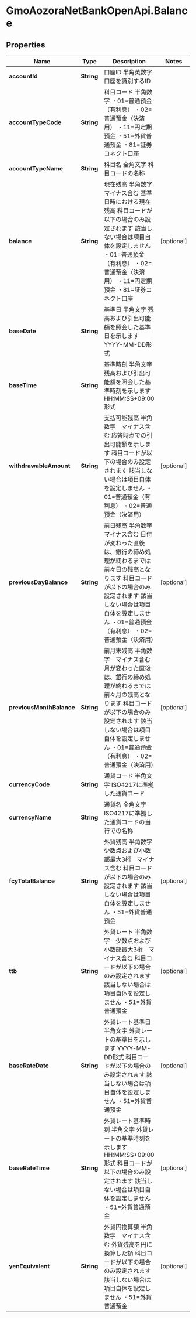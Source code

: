 # GmoAozoraNetBankOpenApi.Balance

## Properties
Name | Type | Description | Notes
------------ | ------------- | ------------- | -------------
**accountId** | **String** | 口座ID 半角英数字 口座を識別するID  | 
**accountTypeCode** | **String** | 科目コード 半角数字 ・01&#x3D;普通預金（有利息） ・02&#x3D;普通預金（決済用） ・11&#x3D;円定期預金 ・51&#x3D;外貨普通預金 ・81&#x3D;証券コネクト口座  | 
**accountTypeName** | **String** | 科目名 全角文字 科目コードの名称  | 
**balance** | **String** | 現在残高 半角数字　マイナス含む 基準日時における現在残高 科目コードが以下の場合のみ設定されます 該当しない場合は項目自体を設定しません ・01&#x3D;普通預金（有利息） ・02&#x3D;普通預金（決済用） ・11&#x3D;円定期預金 ・81&#x3D;証券コネクト口座  | [optional] 
**baseDate** | **String** | 基準日 半角文字 残高および引出可能額を照会した基準日を示します YYYY-MM-DD形式  | 
**baseTime** | **String** | 基準時刻 半角文字 残高および引出可能額を照会した基準時刻を示します HH:MM:SS+09:00形式  | 
**withdrawableAmount** | **String** | 支払可能残高 半角数字　マイナス含む 応答時点での引出可能額を示します 科目コードが以下の場合のみ設定されます 該当しない場合は項目自体を設定しません ・01&#x3D;普通預金（有利息） ・02&#x3D;普通預金（決済用）  | [optional] 
**previousDayBalance** | **String** | 前日残高 半角数字　マイナス含む 日付が変わった直後は、銀行の締め処理が終わるまでは前々日の残高となります 科目コードが以下の場合のみ設定されます 該当しない場合は項目自体を設定しません ・01&#x3D;普通預金（有利息） ・02&#x3D;普通預金（決済用）  | [optional] 
**previousMonthBalance** | **String** | 前月末残高 半角数字　マイナス含む 月が変わった直後は、銀行の締め処理が終わるまでは前々月の残高となります  科目コードが以下の場合のみ設定されます 該当しない場合は項目自体を設定しません ・01&#x3D;普通預金（有利息） ・02&#x3D;普通預金（決済用）  | [optional] 
**currencyCode** | **String** | 通貨コード 半角文字 ISO4217に準拠した通貨コード  | 
**currencyName** | **String** | 通貨名 全角文字 ISO4217に準拠した通貨コードの当行での名称  | 
**fcyTotalBalance** | **String** | 外貨残高 半角数字　少数点および小数部最大3桁　マイナス含む 科目コードが以下の場合のみ設定されます 該当しない場合は項目自体を設定しません ・51&#x3D;外貨普通預金  | [optional] 
**ttb** | **String** | 外貨レート 半角数字　少数点および小数部最大3桁　マイナス含む 科目コードが以下の場合のみ設定されます 該当しない場合は項目自体を設定しません ・51&#x3D;外貨普通預金  | [optional] 
**baseRateDate** | **String** | 外貨レート基準日 半角文字 外貨レートの基準日を示します YYYY-MM-DD形式 科目コードが以下の場合のみ設定されます 該当しない場合は項目自体を設定しません ・51&#x3D;外貨普通預金  | [optional] 
**baseRateTime** | **String** | 外貨レート基準時刻 半角文字 外貨レートの基準時刻を示します HH:MM:SS+09:00形式 科目コードが以下の場合のみ設定されます 該当しない場合は項目自体を設定しません ・51&#x3D;外貨普通預金  | [optional] 
**yenEquivalent** | **String** | 外貨円換算額 半角数字　マイナス含む 外貨残高を円に換算した額 科目コードが以下の場合のみ設定されます 該当しない場合は項目自体を設定しません ・51&#x3D;外貨普通預金  | [optional] 


